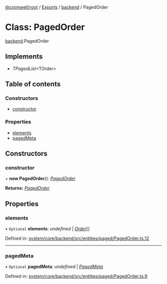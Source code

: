 [@cromwell/root](../README.md) / [Exports](../modules.md) / [backend](../modules/backend.md) / PagedOrder

# Class: PagedOrder

[backend](../modules/backend.md).PagedOrder

## Implements

* *TPagedList*<TOrder\>

## Table of contents

### Constructors

- [constructor](backend.pagedorder.md#constructor)

### Properties

- [elements](backend.pagedorder.md#elements)
- [pagedMeta](backend.pagedorder.md#pagedmeta)

## Constructors

### constructor

\+ **new PagedOrder**(): [*PagedOrder*](backend.pagedorder.md)

**Returns:** [*PagedOrder*](backend.pagedorder.md)

## Properties

### elements

• `Optional` **elements**: *undefined* \| [*Order*](backend.order.md)[]

Defined in: [system/core/backend/src/entities/paged/PagedOrder.ts:12](https://github.com/CromwellCMS/Cromwell/blob/ccdbdd0/system/core/backend/src/entities/paged/PagedOrder.ts#L12)

___

### pagedMeta

• `Optional` **pagedMeta**: *undefined* \| [*PagedMeta*](backend.pagedmeta.md)

Defined in: [system/core/backend/src/entities/paged/PagedOrder.ts:9](https://github.com/CromwellCMS/Cromwell/blob/ccdbdd0/system/core/backend/src/entities/paged/PagedOrder.ts#L9)
